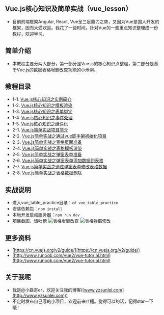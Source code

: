 ## Vue.js核心知识及简单实战（vue_lesson）
* 目前前端框架Angular, React, Vue呈三足鼎力之势，又因为Vue是国人开发的框架，因而大受欢迎。我花了一些时间，针对Vue的一些重点知识整理成一份教程，欢迎学习。

## 简单介绍
* 本教程主要分两大部分，第一部分是Vue.js的核心知识点整理，第二部分是基于Vue.js的数据表格增删改查功能的小示例。

## 教程目录
* 1-1. [Vue.js核心知识之实例简介](http://www.yzsunlei.com/A-brief-introduction-to-the-core-knowledge-of-Vue.js.html)
* 1-2. [Vue.js核心知识之模板渲染](http://www.yzsunlei.com/Template-rendering-of-Vue.js-core-knowledge.html)
* 1-3. [Vue.js核心知识之表单绑定](http://www.yzsunlei.com/Vue.js-core-knowledge-form-binding.html)
* 1-4. [Vue.js核心知识之事件处理](http://www.yzsunlei.com/Vue.js-core-knowledge-of-event-processing.html)
* 1-5. [Vue.js核心知识之组件化](http://www.yzsunlei.com/Componentization-of-Vue.js-core-knowledge.html)
* 2-1. [Vue.js简单实战项目简介](http://www.yzsunlei.com/Vue.js-Simple-Actual-Project-Profile.html)
* 2-2. [Vue.js简单实战之通过vue脚手架初始化项目](http://www.yzsunlei.com/Vue.js-simple-and-practical-through-vue-scaffold-initialization-project.html)
* 2-3. [Vue.js简单实战之表格页面准备](http://www.yzsunlei.com/Vue.js-simple-combat-form-page-preparation.html)
* 2-4. [Vue.js简单实战之表格模板渲染](http://www.yzsunlei.com/Vue.js-simple-and-practical-form-template-rendering.html)
* 2-5. [Vue.js简单实战之弹窗表单准备](http://www.yzsunlei.com/Vue.js-simple-combat-window-form-preparation.html)
* 2-6. [Vue.js简单实战之弹窗表单添加数据到表格](http://www.yzsunlei.com/Vue.js-simple-combat-window-form-add-data-to-form.html)
* 2-7. [Vue.js简单实战之通过弹窗表单修改表格数据](http://www.yzsunlei.com/Vue.js-simple-and-practical-to-modify-table-data-through-pop-up-window-form.html)
* 2-8. [Vue.js简单实战之表格数据删除](http://www.yzsunlei.com/Vue.js-simple-and-practical-form-data-deletion.html)

## 实战说明
* 进入vue_table_practice目录：`cd vue_table_practice`
* 安装依赖包：`npm install`
* 本地开发启动服务器：`npm run dev`
* 项目截图，请吐槽
![表格增删改查](https://github.com/yzsunlei/vue_lesson/blob/master/screenshot_01.png)
![表格弹窗修改](https://github.com/yzsunlei/vue_lesson/blob/master/screenshot_02.png)

## 更多资料
* [https://cn.vuejs.org/v2/guide/](https://cn.vuejs.org/v2/guide/)
* [http://www.runoob.com/vue2/vue-tutorial.html](http://www.runoob.com/vue2/vue-tutorial.html)

## 关于我呢
* 我是@小磊哥er，欢迎关注我的博客([www.yzsunlei.com](http://www.yzsunlei.com))
* 不定时发布自己写的小项目，欢迎前来吐槽。觉得可以的话，记得star一下哦！ 